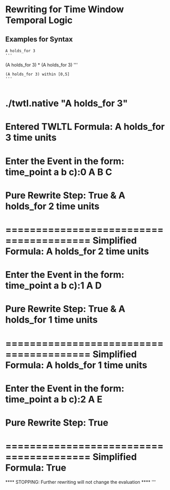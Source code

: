 # Rewriting for Time Window Temporal Logic

## Examples for Syntax

```
A holds_for 3
'''

```
(A holds_for 3) * (A holds_for 3) 
'''

```
(A holds_for 3) within [0,5]
'''


```
./twtl.native "A holds_for 3"
======================================== 
Entered TWLTL Formula: A holds_for 3 time units
======================================== 
Enter the Event in the form: time_point a b c):0 A B C 
======================================== 
Pure Rewrite Step: True & A holds_for 2 time units
======================================== 
======================================== 
Simplified Formula: A holds_for 2 time units
======================================== 
Enter the Event in the form: time_point a b c):1 A D
======================================== 
Pure Rewrite Step: True & A holds_for 1 time units
======================================== 
 ======================================== 
Simplified Formula: A holds_for 1 time units
======================================== 
Enter the Event in the form: time_point a b c):2 A E
======================================== 
Pure Rewrite Step: True
======================================== 
======================================== 
Simplified Formula: True
======================================== 
**** STOPPING: Further rewriting will not change the evaluation **** 
'''
